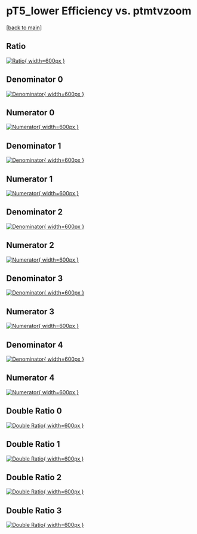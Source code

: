 # pT5_lower Efficiency vs. ptmtvzoom

[[back to main](./)]



## Ratio

[![Ratio](../mtv/var/pT5_lower_base_13_-1_eff_ptmtvzoom.png){ width=600px }](../mtv/var/pT5_lower_base_13_-1_eff_ptmtvzoom.pdf)

## Denominator 0

[![Denominator](../mtv/den/pT5_lower_base_13_-1_eff_ptmtvzoom_den0.png){ width=600px }](../mtv/den/pT5_lower_base_13_-1_eff_ptmtvzoom_den0.pdf)

## Numerator 0

[![Numerator](../mtv/num/pT5_lower_base_13_-1_eff_ptmtvzoom_num0.png){ width=600px }](../mtv/num/pT5_lower_base_13_-1_eff_ptmtvzoom_num0.pdf)

## Denominator 1

[![Denominator](../mtv/den/pT5_lower_base_13_-1_eff_ptmtvzoom_den1.png){ width=600px }](../mtv/den/pT5_lower_base_13_-1_eff_ptmtvzoom_den1.pdf)

## Numerator 1

[![Numerator](../mtv/num/pT5_lower_base_13_-1_eff_ptmtvzoom_num1.png){ width=600px }](../mtv/num/pT5_lower_base_13_-1_eff_ptmtvzoom_num1.pdf)

## Denominator 2

[![Denominator](../mtv/den/pT5_lower_base_13_-1_eff_ptmtvzoom_den2.png){ width=600px }](../mtv/den/pT5_lower_base_13_-1_eff_ptmtvzoom_den2.pdf)

## Numerator 2

[![Numerator](../mtv/num/pT5_lower_base_13_-1_eff_ptmtvzoom_num2.png){ width=600px }](../mtv/num/pT5_lower_base_13_-1_eff_ptmtvzoom_num2.pdf)

## Denominator 3

[![Denominator](../mtv/den/pT5_lower_base_13_-1_eff_ptmtvzoom_den3.png){ width=600px }](../mtv/den/pT5_lower_base_13_-1_eff_ptmtvzoom_den3.pdf)

## Numerator 3

[![Numerator](../mtv/num/pT5_lower_base_13_-1_eff_ptmtvzoom_num3.png){ width=600px }](../mtv/num/pT5_lower_base_13_-1_eff_ptmtvzoom_num3.pdf)

## Denominator 4

[![Denominator](../mtv/den/pT5_lower_base_13_-1_eff_ptmtvzoom_den4.png){ width=600px }](../mtv/den/pT5_lower_base_13_-1_eff_ptmtvzoom_den4.pdf)

## Numerator 4

[![Numerator](../mtv/num/pT5_lower_base_13_-1_eff_ptmtvzoom_num4.png){ width=600px }](../mtv/num/pT5_lower_base_13_-1_eff_ptmtvzoom_num4.pdf)

## Double Ratio 0

[![Double Ratio](../mtv/ratio/pT5_lower_base_13_-1_eff_ptmtvzoom_ratio0.png){ width=600px }](../mtv/ratio/pT5_lower_base_13_-1_eff_ptmtvzoom_ratio0.pdf)

## Double Ratio 1

[![Double Ratio](../mtv/ratio/pT5_lower_base_13_-1_eff_ptmtvzoom_ratio1.png){ width=600px }](../mtv/ratio/pT5_lower_base_13_-1_eff_ptmtvzoom_ratio1.pdf)

## Double Ratio 2

[![Double Ratio](../mtv/ratio/pT5_lower_base_13_-1_eff_ptmtvzoom_ratio2.png){ width=600px }](../mtv/ratio/pT5_lower_base_13_-1_eff_ptmtvzoom_ratio2.pdf)

## Double Ratio 3

[![Double Ratio](../mtv/ratio/pT5_lower_base_13_-1_eff_ptmtvzoom_ratio3.png){ width=600px }](../mtv/ratio/pT5_lower_base_13_-1_eff_ptmtvzoom_ratio3.pdf)

